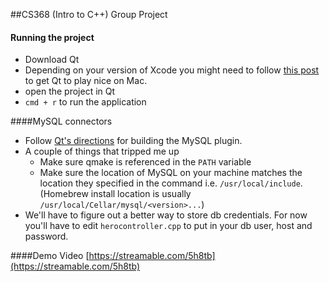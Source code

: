##CS368 (Intro to C++) Group Project

#### Running the project
* Download Qt
* Depending on your version of Xcode you might need to follow [this post](http://stackoverflow.com/questions/33728905/qt-creator-project-error-xcode-not-set-up-properly-you-may-need-to-confirm-t) to get Qt to play nice on Mac.
* open the project in Qt
* `cmd + r` to run the application

####MySQL connectors 
* Follow [Qt's directions](http://doc.qt.io/qt-5.7/sql-driver.html) for building the MySQL plugin.
* A couple of things that tripped me up
	* Make sure qmake is referenced in the `PATH` variable
	* Make sure the location of MySQL on your machine matches the location they specified in the command i.e. `/usr/local/include`. (Homebrew install location is usually `/usr/local/Cellar/mysql/<version>...`)
* We'll have to figure out a better way to store db credentials. For now you'll have to edit `herocontroller.cpp` to put in your db user, host and password.

####Demo Video
[https://streamable.com/5h8tb](https://streamable.com/5h8tb)
